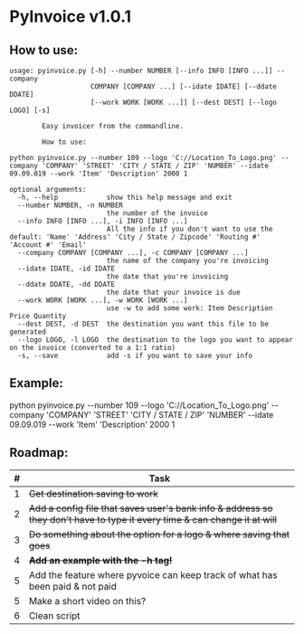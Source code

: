 # PyInvoice v1.0.1

## How to use:
```
usage: pyinvoice.py [-h] --number NUMBER [--info INFO [INFO ...]] --company
                    COMPANY [COMPANY ...] [--idate IDATE] [--ddate DDATE]
                    [--work WORK [WORK ...]] [--dest DEST] [--logo LOGO] [-s]

        Easy invoicer from the commandline.

        How to use:

python pyinvoice.py --number 109 --logo 'C://Location_To_Logo.png' --company 'COMPANY' 'STREET' 'CITY / STATE / ZIP' 'NUMBER' --idate 09.09.019 --work 'Item' 'Description' 2000 1

optional arguments:
  -h, --help            show this help message and exit
  --number NUMBER, -n NUMBER
                        the number of the invoice
  --info INFO [INFO ...], -i INFO [INFO ...]
                        All the info if you don't want to use the default: 'Name' 'Address' 'City / State / Zipcode' 'Routing #' 'Account #' 'Email'
  --company COMPANY [COMPANY ...], -c COMPANY [COMPANY ...]
                        the name of the company you're invoicing
  --idate IDATE, -id IDATE
                        the date that you're invoicing
  --ddate DDATE, -dd DDATE
                        the date that your invoice is due
  --work WORK [WORK ...], -w WORK [WORK ...]
                        use -w to add some work: Item Description Price Quantity
  --dest DEST, -d DEST  the destination you want this file to be generated
  --logo LOGO, -l LOGO  the destination to the logo you want to appear on the invoice (converted to a 1:1 ratio)
  -s, --save            add -s if you want to save your info
```

## Example:
  python pyinvoice.py --number 109 --logo 'C://Location_To_Logo.png' --company 'COMPANY' 'STREET' 'CITY / STATE / ZIP' 'NUMBER' --idate 09.09.019 --work 'Item' 'Description' 2000 1

## Roadmap:
|#|Task
|---|---
|1|~~Get destination saving to work~~
|2|~~Add a config file that saves user's bank info & address so they don't have to type it every time & can change it at will~~
|3|~~Do something about the option for a logo & where saving that goes~~
|4|~~**Add an example with the -h tag!**~~
|5|Add the feature where pyvoice can keep track of what has been paid & not paid
|5|Make a short video on this?
|6|Clean script